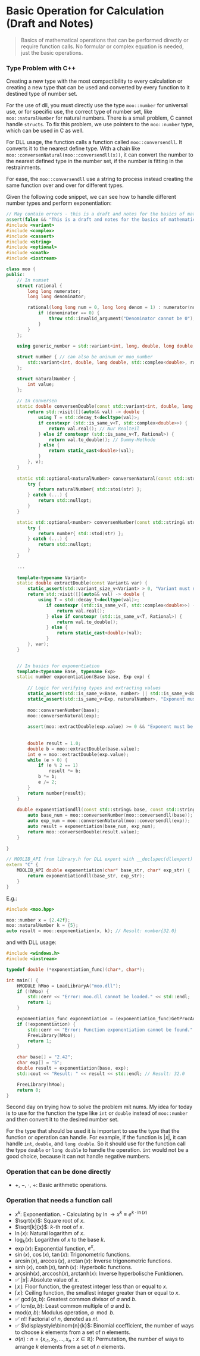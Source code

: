 # Basic Operation for Calculation (Draft and Notes)

> Basics of mathematical operations that can be performed directly or require function calls.
> No formular or complex equation is needed, just the basic operations.

### Type Problem with C++

Creating a new type with the most compactibility to every calculation or creating a new type that can be used and
converted by every function to it destined type of number set.

For the use of dll, you must directly use the type `moo::number` for universal use, or for specific use, the correct
type of number set, like `moo::naturalNumber` for natural numbers. There is a small problem, C cannot handle `structs`.
To fix this problem, we use pointers to the `moo::number` type, which can be used in C as well.

For DLL usage, the function calls a function called `moo::conversendll`. It converts it to the nearest define type.
With a chain like `moo::conversenNatural(moo::conversendll(x))`,
it can convert the number to the nearest defined type in the number set, if the number is fitting in the restrainments.

For ease, the `moo::conversendll` use a string to process instead creating the same function over and over for different
types.

Given the following code snippet, we can see how to handle different number types and perform exponentiation:

```cpp
// May contain errors - this is a draft and notes for the basics of mathematical operations in C++ with MooLib.
assert(false && "This is a draft and notes for the basics of mathematical operations in C++ with MooLib.");
#include <variant>
#include <complex>
#include <cassert>
#include <string>
#include <optional>
#include <cmath>
#include <iostream>

class moo {
public:
    // In numset
    struct rational {
        long long numerator;
        long long denominator;

        rational(long long num = 0, long long denom = 1) : numerator(num), denominator(denom) {
            if (denominator == 0) {
                throw std::invalid_argument("Denominator cannot be 0");
            }
        }
    };
    
    using generic_number = std::variant<int, long, double, long double, std::complex<double>, rational>;

    struct number { // can also be uninum or moo_number
        std::variant<int, double, long double, std::complex<double>, rational> value;  
    };

    struct naturalNumber {
        int value;
    };
    
    // In conversen
    static double conversenDouble(const std::variant<int, double, long double, std::complex<double>, Rational>& v) {
        return std::visit([](auto&& val) -> double {
            using T = std::decay_t<decltype(val)>;
            if constexpr (std::is_same_v<T, std::complex<double>>) {
                return val.real(); // Nur Realteil
            } else if constexpr (std::is_same_v<T, Rational>) {
                return val.to_double(); // Dummy-Methode
            } else {
                return static_cast<double>(val);
            }
        }, v);
    }
    
    static std::optional<naturalNumber> conversenNatural(const std::string& str) {
        try {
            return naturalNumber{ std::stoi(str) };
        } catch (...) {
            return std::nullopt;
        }
    }

    static std::optional<number> conversenNumber(const std::string& str) {
        try {
            return number{ std::stod(str) };
        } catch (...) {
            return std::nullopt;
        }
    }
    
    ...
    
    template<typename Variant>
    static double extractDouble(const Variant& var) {
        static_assert(std::variant_size_v<Variant> > 0, "Variant must not be empty.");
        return std::visit([](auto&& val) -> double {
            using T = std::decay_t<decltype(val)>;
               if constexpr (std::is_same_v<T, std::complex<double>>) {
                   return val.real();
               } else if constexpr (std::is_same_v<T, Rational>) {
                   return val.to_double();
               } else {
                   return static_cast<double>(val);
               }
        }, var);
    }

    
    // In basics for exponentiation
    template<typename Base, typename Exp>
    static number exponentiation(Base base, Exp exp) {
        
        // Logic for verifying types and extracting values
        static_assert(std::is_same_v<Base, number> || std::is_same_v<Base, naturalNumber>, "Base must be number or naturalNumber.");
        static_assert(std::is_same_v<Exp, naturalNumber>, "Exponent must be naturalNumber.");
        
        moo::conversenNumber(base);
        moo::conversenNatural(exp);
        
        assert(moo::extractDouble(exp.value) >= 0 && "Exponent must be non-negative.");
        
        
        double result = 1.0;
        double b = moo::extractDouble(base.value);
        int e = moo::extractDouble(exp.value);
        while (e > 0) {
            if (e % 2 == 1)
                result *= b;
            b *= b;
            e /= 2;
        }
        return number{result};
    }
    
    double exponentiationdll(const std::string& base, const std::string& exp) {
        auto base_num = moo::conversenNumber(moo::conversendll(base));
        auto exp_num = moo::conversenNatural(moo::conversendll(exp));
        auto result = exponentiation(base_num, exp_num);
        return moo::conversenDouble(result.value);
    }
    
}

// MOOLIB_API from library.h for DLL export with __declspec(dllexport)
extern "C" {
    MOOLIB_API double exponentiation(char* base_str, char* exp_str) {
        return exponentiationdll(base_str, exp_str);
    }    
}

```

E.g.:

```cpp
#include <moo.hpp>

moo::number x = {2.42f};
moo::naturalNumber k = {5};
auto result = moo::exponentiation(x, k); // Result: number{32.0}
```

and with DLL usage:

```cpp
#include <windows.h>
#include <iostream>

typedef double (*exponentiation_func)(char*, char*);

int main() {
    HMODULE hMoo = LoadLibraryA("moo.dll");
    if (!hMoo) {
        std::cerr << "Error: moo.dll cannot be loaded." << std::endl;
        return 1;
    }

    exponentiation_func exponentiation = (exponentiation_func)GetProcAddress(hMoo, "exponentiation");
    if (!exponentiation) {
        std::cerr << "Error: Function exponentiation cannot be found." << std::endl;
        FreeLibrary(hMoo);
        return 1;
    }

    char base[] = "2.42";
    char exp[] = "5";
    double result = exponentiation(base, exp);
    std::cout << "Result: " << result << std::endl; // Result: 32.0

    FreeLibrary(hMoo);
    return 0;
}
```


Second day on trying how to solve the problem mit nums.
My idea for today is to use for the function the type like `int` or `double`
instead of `moo::number` and then convert it to the desired number set.

For the type that should be used it is important to use the type that the function or
operation can handle. For example, if the function is $\vert x \vert$, it can handle `int`, `double`, and `long double`.
So it should use for the function call the type `double` or `long double` to handle the operation.
`int` would not be a good choice, because it can not handle negative numbers.


### Operation that can be done directly

- $+$, $-$, $\cdot$, $\div$: Basic arithmetic operations.

### Operation that needs a function call

- $x^k$: Exponentiation. - Calculating by $\ln \to x^k \equiv e^{k \cdot \ln(x)}$
- $\sqrt{x}$: Square root of $x$.
- $\sqrt[k]{x}$: $k$-th root of $x$.
- $\ln(x)$: Natural logarithm of $x$.
- $\log_k(x)$: Logarithm of $x$ to the base $k$.
- $\exp(x)$: Exponential function, $e^x$.
- $\sin(x)$, $\cos(x)$, $\tan(x)$: Trigonometric functions.
- $\arcsin(x)$, $\arccos(x)$, $\arctan(x)$: Inverse trigonometric functions.
- $\sinh(x)$, $\cosh(x)$, $\tanh(x)$: Hyperbolic functions.
- $\mathrm{arcsinh}{(x)}, \mathrm{arccosh}{(x)}, \mathrm{arctanh}{(x)}$: Inverse hyperbolische Funktionen.
- ✅ $\vert x \vert$: Absolute value of $x$.
- $\lfloor x \rfloor$: Floor function, the greatest integer less than or equal to $x$.
- $\lceil x \rceil$: Ceiling function, the smallest integer greater than or equal to $x$.
- ✅ $\gcd(a, b)$: Greatest common divisor of $a$ and $b$.
- ✅ $\mathrm{lcm}(a, b)$: Least common multiple of $a$ and $b$.
- $\mathrm{mod}(a, b)$: Modulus operation, $a \mod b$.
- ✅ $n!$: Factorial of $n$, denoted as $n!$.
- ✅ $\displaystyle\binom{n}{k}$: Binomial coefficient, the number of ways to choose $k$ elements from a set of $n$
  elements.
- $\displaystyle\sigma(n) : n = \{x,_1, x_2, \dots, x_n: x \in \mathbb{R}\}$: Permutation, the number of ways to
  arrange $k$ elements from a set of $n$ elements.